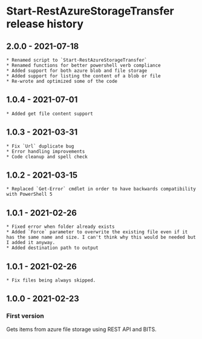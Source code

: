 # Start-RestAzureStorageTransfer release history

## 2.0.0 - 2021-07-18

    * Renamed script to `Start-RestAzureStorageTransfer`
    * Renamed functions for better powershell verb compliance
    * Added support for both azure blob and file storage
    * Added support for listing the content of a blob or file
    * Re-wrote and optimized some of the code

## 1.0.4 - 2021-07-01

    * Added get file content support

## 1.0.3 - 2021-03-31

    * Fix `Url` duplicate bug
    * Error handling improvements
    * Code cleanup and spell check

## 1.0.2 - 2021-03-15

    * Replaced `Get-Error` cmdlet in order to have backwards compatibility with PowerShell 5

## 1.0.1 - 2021-02-26

    * Fixed error when folder already exists
    * Added `Force` parameter to overwrite the existing file even if it has the same name and size. I can't think why this would be needed but I added it anyway.
    * Added destination path to output

## 1.0.1 - 2021-02-26

    * Fix files being always skipped.

## 1.0.0 - 2021-02-23

### First version

Gets items from azure file storage using REST API and BITS.
